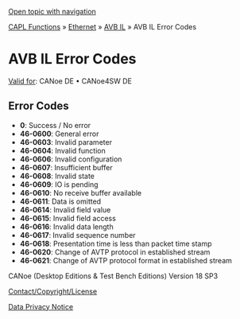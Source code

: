 [Open topic with navigation](../../../../../CANoeDEFamily.htm#Topics/CAPLFunctions/IP/AVBIL/CAPLfunctionsAVBILErrorCode.md)

[CAPL Functions](../../CAPLfunctions.md) » [Ethernet](../CAPLEthernetStartPage.md) » [AVB IL](CAPLfunctionsAVBILOverview.md) » AVB IL Error Codes

# AVB IL Error Codes

[Valid for](../../../Shared/FeatureAvailability.md): CANoe DE • CANoe4SW DE

## Error Codes

- **0**: Success / No error
- **46-0600**: General error
- **46-0603**: Invalid parameter
- **46-0604**: Invalid function
- **46-0606**: Invalid configuration
- **46-0607**: Insufficient buffer
- **46-0608**: Invalid state
- **46-0609**: IO is pending
- **46-0610**: No receive buffer available
- **46-0611**: Data is omitted
- **46-0614**: Invalid field value
- **46-0615**: Invalid field access
- **46-0616**: Invalid data length
- **46-0617**: Invalid sequence number
- **46-0618**: Presentation time is less than packet time stamp
- **46-0620**: Change of AVTP protocol in established stream
- **46-0621**: Change of AVTP protocol format in established stream

CANoe (Desktop Editions & Test Bench Editions) Version 18 SP3

[Contact/Copyright/License](../../../Shared/ContactCopyrightLicense.md)

[Data Privacy Notice](https://www.vector.com/int/en/company/get-info/privacy-policy/)
